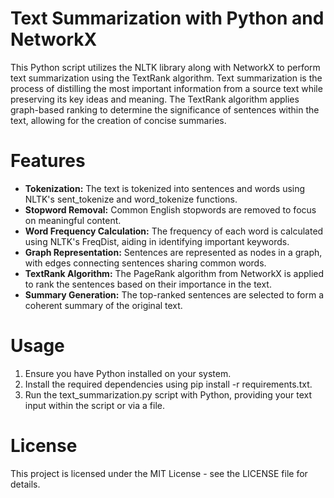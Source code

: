 Text Summarization with Python and NetworkX
===========
This Python script utilizes the NLTK library along with NetworkX to perform text summarization using the TextRank algorithm. Text summarization is the process of distilling the most important information from a source text while preserving its key ideas and meaning. The TextRank algorithm applies graph-based ranking to determine the significance of sentences within the text, allowing for the creation of concise summaries.

Features
=========
+ **Tokenization:** The text is tokenized into sentences and words using NLTK's sent_tokenize and word_tokenize functions.
+ **Stopword Removal:** Common English stopwords are removed to focus on meaningful content.
+ **Word Frequency Calculation:** The frequency of each word is calculated using NLTK's FreqDist, aiding in identifying important keywords.
+ **Graph Representation:** Sentences are represented as nodes in a graph, with edges connecting sentences sharing common words.
+ **TextRank Algorithm:** The PageRank algorithm from NetworkX is applied to rank the sentences based on their importance in the text.
+ **Summary Generation:** The top-ranked sentences are selected to form a coherent summary of the original text.

Usage
=======
1. Ensure you have Python installed on your system.
2. Install the required dependencies using pip install -r requirements.txt.
3. Run the text_summarization.py script with Python, providing your text input within the script or via a file.

License
========
This project is licensed under the MIT License - see the LICENSE file for details.

